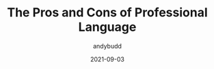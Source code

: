 ---
author: andybudd
date: 2021-09-03
permalink: false
tags:
  - career
target_url: https://andybudd.com/archives/2021/09/the-pros-and-cons-of-professional-language
title: The Pros and Cons of Professional Language
---